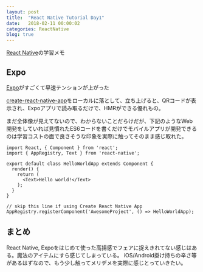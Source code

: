 ```yaml
---
layout: post
title:  "React Native Tutorial Day1"
date:   2018-02-11 00:00:02
categories: ReactNative
blog: true
---
```


[React Native](https://facebook.github.io/react-native/docs/getting-started.html)の学習メモ

## Expo

[Expo](https://expo.io/)がすごくて早速テンションが上がった

[create-react-native-app](https://github.com/react-community/create-react-native-app)をローカルに落として、立ち上げると、QRコードが表示され、Expoアプリで読み取るだけで、HMRができる優れもの。

まだ全体像が見えてないので、わからないことだらけだが、下記のようなWeb開発をしていれば見慣れたES6コードを書くだけでモバイルアプリが開発できるのは学習コストの面で良さそうな印象を実際に触ってそのまま感じ取れた。

```
import React, { Component } from 'react';
import { AppRegistry, Text } from 'react-native';

export default class HelloWorldApp extends Component {
  render() {
    return (
      <Text>Hello world!</Text>
    );
  }
}

// skip this line if using Create React Native App
AppRegistry.registerComponent('AwesomeProject', () => HelloWorldApp);

```

## まとめ

React Native, Expoをはじめて使った高揚感でフェアに捉えきれてない感じはある。魔法のアイテムにすら感じてしまっている。
iOS/Android掛け持ちの辛さ等があるはずなので、もう少し触ってメリデメを実際に感じとっていきたい。
